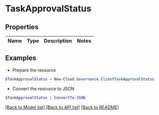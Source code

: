 # TaskApprovalStatus
## Properties

Name | Type | Description | Notes
------------ | ------------- | ------------- | -------------

## Examples

- Prepare the resource
```powershell
$TaskApprovalStatus = New-Cloud.Governance.ClientTaskApprovalStatus 
```

- Convert the resource to JSON
```powershell
$TaskApprovalStatus | ConvertTo-JSON
```

[[Back to Model list]](../README.md#documentation-for-models) [[Back to API list]](../README.md#documentation-for-api-endpoints) [[Back to README]](../README.md)

